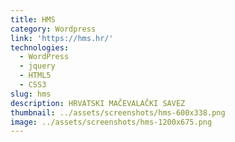 ```yaml
---
title: HMS
category: Wordpress
link: 'https://hms.hr/'
technologies:
  - WordPress
  - jquery
  - HTML5
  - CSS3
slug: hms
description: HRVATSKI MAČEVALAČKI SAVEZ
thumbnail: ../assets/screenshots/hms-600x338.png
image: ../assets/screenshots/hms-1200x675.png
---
```


